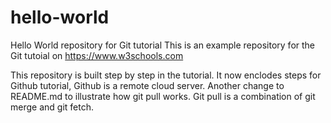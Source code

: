 # hello-world

Hello World repository for Git tutorial
This is an example repository for the Git tutoial on https://www.w3schools.com

This repository is built step by step in the tutorial.
It now enclodes steps for Github tutorial, Github is a remote cloud server.
Another change to README.md to illustrate how git pull works. Git pull is
a combination of git merge and git fetch.
